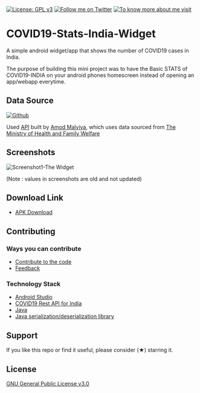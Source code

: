 [![License: GPL v3](https://img.shields.io/badge/License-GPLv3-blue.svg)](https://www.gnu.org/licenses/gpl-3.0)
[![Follow me on Twitter](https://img.shields.io/twitter/follow/shaikharfan7?style=social)](https://twitter.com/shaikharfan7)
[![To know more about me visit](https://github.com/shaikharfan7/COVID19-Stats-India/blob/master/app/src/main/res/drawable/site_button.png)](http://shaikharfan.me)

# COVID19-Stats-India-Widget

A simple android widget/app that shows the number of COVID19 cases in India.

The purpose of building this mini project was to have the Basic STATS of COVID19-INDIA on your android phones homescreen
instead of opening an app/webapp everytime.

## Data Source ##

 [![Github](https://github.com/shaikharfan7/COVID19-Stats-India/blob/master/app/src/main/res/drawable/github_button.png)](https://github.com/amodm/api-covid19-in)


 Used [API](https://api.rootnet.in/covid19-in/stats/latest) built by [Amod Malviya](https://github.com/amodm), which uses 
 data sourced from [The Ministry of Health and Family Welfare](https://www.mohfw.gov.in/)

## Screenshots ##
 
 ![Screenshot1-The Widget](https://github.com/shaikharfan7/COVID19-Stats-India/blob/master/App%20Screenshots/1.jpeg)

 (Note : values in screenshots are old and not updated)

## Download Link ##
 
 - [APK Download](https://github.com/shaikharfan7/COVID19-Stats-India/releases/download/v1.0/app-release.apk)
  

## Contributing ##
### Ways you can contribute ###
- [Contribute to the code](https://github.com/shaikharfan7/COVID19-Stats-India/) 
- [Feedback](https://forms.gle/1BRWM6NhGiHue5ZZ6)

### Technology Stack ###
- [Android Studio](https://developer.android.com/studio)
- [COVID19 Rest API for India](https://github.com/amodm/api-covid19-in)
- [Java](https://www.java.com/en/download/)
- [Java serialization/deserialization library](https://github.com/google/gson)

## Support

If you like this repo or find it useful, please consider (★) starring it.


## License
[GNU General Public License v3.0](https://choosealicense.com/licenses/gpl-3.0/)

